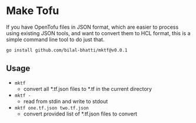 # Make Tofu

If you have OpenTofu files in JSON format, which are easier to process using existing JSON tools, and want to convert them to HCL format, this is a simple command line tool to do just that.

``` sh
go install github.com/bilal-bhatti/mktf@v0.0.1
```

## Usage
* `mktf`
    * convert all *.tf.json files to *.tf in the current directory
* `mktf -`
    * read from stdin and write to stdout
* `mktf one.tf.json two.tf.json`
    * convert provided list of *.tf.json files to convert
